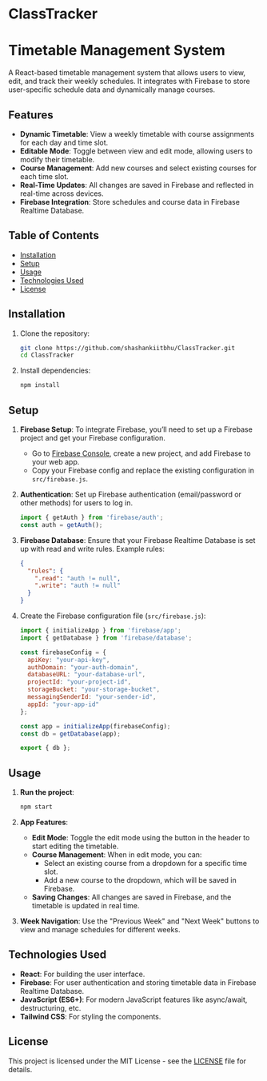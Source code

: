 # ClassTracker


# Timetable Management System

A React-based timetable management system that allows users to view, edit, and track their weekly schedules. It integrates with Firebase to store user-specific schedule data and dynamically manage courses.

## Features

- **Dynamic Timetable**: View a weekly timetable with course assignments for each day and time slot.
- **Editable Mode**: Toggle between view and edit mode, allowing users to modify their timetable.
- **Course Management**: Add new courses and select existing courses for each time slot.
- **Real-Time Updates**: All changes are saved in Firebase and reflected in real-time across devices.
- **Firebase Integration**: Store schedules and course data in Firebase Realtime Database.

## Table of Contents

- [Installation](#installation)
- [Setup](#setup)
- [Usage](#usage)
- [Technologies Used](#technologies-used)
- [License](#license)

## Installation

1. Clone the repository:

   ```bash
   git clone https://github.com/shashankiitbhu/ClassTracker.git
   cd ClassTracker
   ```

2. Install dependencies:

   ```bash
   npm install
   ```

## Setup

1. **Firebase Setup**: To integrate Firebase, you’ll need to set up a Firebase project and get your Firebase configuration.

   - Go to [Firebase Console](https://console.firebase.google.com/), create a new project, and add Firebase to your web app.
   - Copy your Firebase config and replace the existing configuration in `src/firebase.js`.

2. **Authentication**: Set up Firebase authentication (email/password or other methods) for users to log in.

   ```js
   import { getAuth } from 'firebase/auth';
   const auth = getAuth();
   ```

3. **Firebase Database**: Ensure that your Firebase Realtime Database is set up with read and write rules. Example rules:

   ```json
   {
     "rules": {
       ".read": "auth != null",
       ".write": "auth != null"
     }
   }
   ```

4. Create the Firebase configuration file (`src/firebase.js`):

   ```js
   import { initializeApp } from 'firebase/app';
   import { getDatabase } from 'firebase/database';

   const firebaseConfig = {
     apiKey: "your-api-key",
     authDomain: "your-auth-domain",
     databaseURL: "your-database-url",
     projectId: "your-project-id",
     storageBucket: "your-storage-bucket",
     messagingSenderId: "your-sender-id",
     appId: "your-app-id"
   };

   const app = initializeApp(firebaseConfig);
   const db = getDatabase(app);

   export { db };
   ```

## Usage

1. **Run the project**:

   ```bash
   npm start
   ```

2. **App Features**:

   - **Edit Mode**: Toggle the edit mode using the button in the header to start editing the timetable.
   - **Course Management**: When in edit mode, you can:
     - Select an existing course from a dropdown for a specific time slot.
     - Add a new course to the dropdown, which will be saved in Firebase.
   - **Saving Changes**: All changes are saved in Firebase, and the timetable is updated in real time.

3. **Week Navigation**: Use the "Previous Week" and "Next Week" buttons to view and manage schedules for different weeks.

## Technologies Used

- **React**: For building the user interface.
- **Firebase**: For user authentication and storing timetable data in Firebase Realtime Database.
- **JavaScript (ES6+)**: For modern JavaScript features like async/await, destructuring, etc.
- **Tailwind CSS**: For styling the components.

## License

This project is licensed under the MIT License - see the [LICENSE](LICENSE) file for details.
